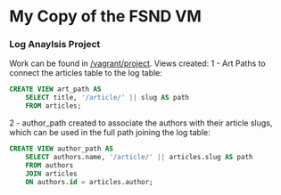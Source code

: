 # My Copy of the FSND VM
### Log Anaylsis Project

Work can be found in [/vagrant/project](https://github.com/DanPiston/fullstack-nanodegree-vm/tree/master/vagrant/project).
Views created:
1 - Art Paths to connect the articles table to the log table:
```SQL
CREATE VIEW art_path AS
    SELECT title, '/article/' || slug AS path 
    FROM articles;
```

2 - author_path created to associate the authors with their article slugs, which can be used in the full path joining the log table:
```SQL
CREATE VIEW author_path AS
    SELECT authors.name, '/article/' || articles.slug AS path
    FROM authors
    JOIN articles 
    ON authors.id = articles.author;
```

